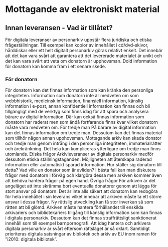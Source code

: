 # Mottagande av elektroniskt material

## Innan leveransen - Vad är tillåtet?
För digitala leveranser av personarkiv uppstår flera juridiska och etiska frågeställningar. Till exempel kan kopior av innehållet i cd/dvd-skivor, hårddiskar eller ett helt digitalt personarkiv göras relativt enkelt. Det innebär att det kan vara svårt att garantera att det levererade materialet är unikt och det kan vara svårt att veta om donatorn är upphovsman. Dold information för donatorn kan komma fram i ett senare skede. 

### För donatorn
För donatorn kan det finnas information som kan kränka den personliga integriteten.
Information som donatorn inte är medveten om som webbhistorik, medicinsk information, finansiell information, känslig information i e-post, annan konfidentiell information kan finnas och bli tillgängligt med de verktyg som finns idag för att spara och analysera bärare av digital information.
Där kan också finnas information som donatorn har raderat men som ändå fortfarande finns kvar vilket donatorn måste vara medveten om.
För tredje man
På bärare av digital information kan det finnas information om tredje man. Dessutom kan det finnas material som tillhör någon annan upphovsman.
Mottagande arkiv kan skada donator och tredje man genom intrång i den personliga integriteten, immaterialrätter och ärekränkning. Det hela kan kompliceras ytterligare om tredje man finns utomlands.
Etiska frågor
Arkivleveranser av digitala personarkiv medför dessutom etiska ställningstaganden.
Möjligheten att återskapa raderad information eller automatiskt sparad information. Hur ställer sig donatorn till detta? Vad ville en donator som är avliden? 
I bästa fall kan man diskutera frågor med donatorn i förväg och klargöra dessa men arkiven kommer även att behöva hantera frågor på egen hand.
Övriga frågor
För arkiven är det angeläget att inte skrämma bort eventuella donatorer genom att lägga för stort ansvar på donatorn. Det är inte alls säkert att donatorn kan redogöra för hela innehållet i sin leverans vilket innebär att arkiven måste ta ett större ansvar i dessa frågor.
Ny rättslig utveckling kan få stor inverkan så som rätten att bli glömd.
Arkiven måste hantera förhållandet till enskilda arkivariers och bibliotekariers tillgång till känslig information som kan finnas i digitala personarkiv. 
Dessutom kan det finnas straffrättsligt sanktionerat innehåll som till exempel barnpornografi.
Att idag hantera och arkivera digitala personarkiv är svårt eftersom rättsläget är så oklart. Samtidigt prioriteras digitala satsningar av bibliotek och arkiv av EU inom ramen för ”i2010: digitala bibliotek”.
